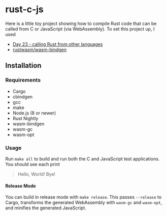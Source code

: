 rust-c-js
=========

Here is a little toy project showing how to compile Rust code that can be called
from C or JavaScript (via WebAssembly). To set this project up, I used

* [Day 23 - calling Rust from other languages](http://zsiciarz.github.io/24daysofrust/book/vol1/day23.html)
* [rustwasm/wasm-bindgen](https://github.com/rustwasm/wasm-bindgen)

Installation
------------

### Requirements

* Cargo
* cbindgen
* gcc
* make
* Node.js (8 or newer)
* Rust Nightly
* wasm-bindgen
* wasm-gc
* wasm-opt

### Usage

Run `make all` to build and run both the C and JavaScript test applications. You
should see each print

> Hello, World!
> Bye!

#### Release Mode

You can build in release mode with `make release`. This passes `--release` to
Cargo, transforms the generated WebAssembly with `wasm-gc` and `wasm-opt`, and
minifies the generated JavaScript.

